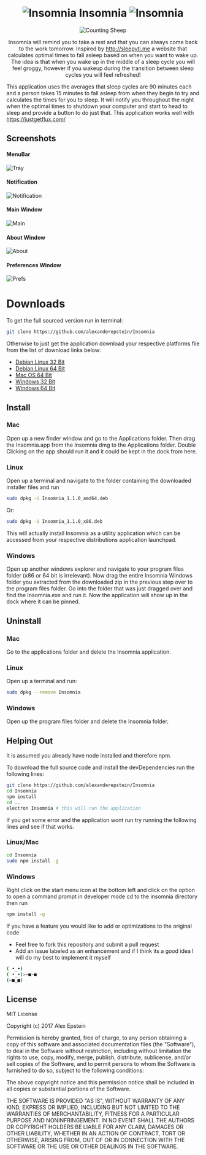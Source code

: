 <div align="center">

 # ![Insomnia](https://github.com/alexanderepstein/Insomnia/blob/master/sleep_github.png) Insomnia ![Insomnia](https://github.com/alexanderepstein/Insomnia/blob/master/sleep_github.png)

 ![Counting Sheep](https://github.com/alexanderepstein/Insomnia/blob/master/giphy.gif)

 Insomnia will remind you to take a rest and that you can always come back to the work tomorrow.
 Inspired by http://sleepyti.me a website that calculates optimal times to fall asleep based on when you want to wake up.
 The idea is that when you wake up in the middle of a sleep cycle you will feel groggy, however if you wakeup during the
 transition between sleep cycles you will feel refreshed!
</div>

This application uses the averages that sleep cycles are 90 minutes each and a person takes 15 minutes to fall asleep from when they begin to try and calculates the times for you to sleep. It will notify you throughout the night when the optimal times to shutdown your computer and start to head to sleep and provide a button to do just that. This application works well with https://justgetflux.com/ 

## Screenshots

#### MenuBar
![Tray](https://github.com/alexanderepstein/Insomnia/blob/master/screenshots/Insomnia%20Tray.png?raw=true)

#### Notification
![Notification](https://github.com/alexanderepstein/Insomnia/blob/master/screenshots/Insomnia%20Notification.png?raw=true)

#### Main Window
![Main](https://github.com/alexanderepstein/Insomnia/blob/master/screenshots/Insomnia%20Main.png?raw=true)

#### About Window
![About](https://github.com/alexanderepstein/Insomnia/blob/master/screenshots/Insomnia%20About.png?raw=true)

#### Preferences Window
![Prefs](https://github.com/alexanderepstein/Insomnia/blob/master/screenshots/Preferences.png?raw=true)


# Downloads
To get the full sourced version run in terminal:
```bash
git clone https://github.com/alexanderepstein/Insomnia
```

Otherwise to just get the application download your respective platforms file from the list of download links below:
* [Debian Linux 32 Bit](https://goo.gl/bqXCmt)
* [Debian Linux 64 Bit](https://goo.gl/FbHvLh)
* [Mac OS 64 Bit](https://goo.gl/jMa9a5)
* [Windows 32 Bit](https://goo.gl/bB61tc)
* [Windows 64 Bit](https://goo.gl/NuzRQ0)

## Install

### Mac
Open up a new finder window and go to the Applications folder. Then drag the Insomnia.app from the Insomnia dmg to the Applications folder. Double Clicking on the app should run it and it could be kept in the dock from here.

### Linux
Open up a terminal and navigate to the folder containing the downloaded installer files and run
```bash
sudo dpkg -i Insomnia_1.1.0_amd64.deb
```
Or:
```bash
sudo dpkg -i Insomnia_1.1.0_x86.deb
```
 
 This will actually install Insomnia as a utility application which can be accessed from your respective distributions application launchpad.

### Windows
Open up another windows explorer and navigate to your program files folder (x86 or 64 bit is irrelevant). Now drag the entire Insomnia Windows folder you extracted  from the downloaded zip in the previous step over to the program files folder. Go into the folder that was just dragged over and find the Insomnia.exe and run it. Now the application will show up in the dock where it can be pinned.

## Uninstall

### Mac
Go to the applications folder and delete the Insomnia application.

### Linux
Open up a terminal and run:
```bash
sudo dpkg --remove Insomnia
```

### Windows
Open up the program files folder and delete the Insomnia folder.

## Helping Out
It is assumed you already have node installed and therefore npm.

To download the full source code and install the devDependencies run the following lines:
```bash
git clone https://github.com/alexanderepstein/Insomnia
cd Insomnia
npm install
cd ..
electron Insomnia # this will run the application
```   

If you get some error and the application wont run try running the following lines and see if that works.

### Linux/Mac
```bash
cd Insomnia
sudo npm install -g
```

### Windows
Right click on the start menu icon at the bottom left and click on the option to open a command prompt in developer mode
cd to the insomnia directory then run
```bash
npm install -g
```

If you have a feature you would like to add or optimizations to the original code
* Feel free to fork this repository and submit a pull request
* Add an issue labeled as an enhancement and if I think its a good idea I will do my best to implement it myself

```bash
( •_•)
( •_•)>⌐■-■
(⌐■_■)
```

## License

MIT License

Copyright (c) 2017 Alex Epstein

Permission is hereby granted, free of charge, to any person obtaining a copy of this software and associated documentation files (the "Software"), to deal in the Software without restriction, including without limitation the rights to use, copy, modify, merge, publish, distribute, sublicense, and/or sell copies of the Software, and to permit persons to whom the Software is furnished to do so, subject to the following conditions:

The above copyright notice and this permission notice shall be included in all copies or substantial portions of the Software.

THE SOFTWARE IS PROVIDED "AS IS", WITHOUT WARRANTY OF ANY KIND, EXPRESS OR IMPLIED, INCLUDING BUT NOT LIMITED TO THE WARRANTIES OF MERCHANTABILITY, FITNESS FOR A PARTICULAR PURPOSE AND NONINFRINGEMENT. IN NO EVENT SHALL THE AUTHORS OR COPYRIGHT HOLDERS BE LIABLE FOR ANY CLAIM, DAMAGES OR OTHER LIABILITY, WHETHER IN AN ACTION OF CONTRACT, TORT OR OTHERWISE, ARISING FROM, OUT OF OR IN CONNECTION WITH THE SOFTWARE OR THE USE OR OTHER DEALINGS IN THE SOFTWARE.


